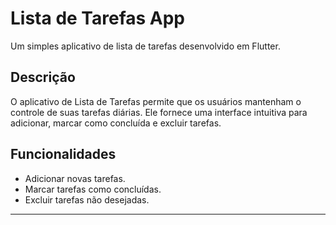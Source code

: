 # Lista de Tarefas App

Um simples aplicativo de lista de tarefas desenvolvido em Flutter.

## Descrição

O aplicativo de Lista de Tarefas permite que os usuários mantenham o controle de suas tarefas diárias. Ele fornece uma interface intuitiva para adicionar, marcar como concluída e excluir tarefas.

## Funcionalidades

- Adicionar novas tarefas.
- Marcar tarefas como concluídas.
- Excluir tarefas não desejadas.


---
